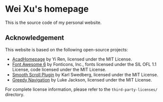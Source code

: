 # Wei Xu's homepage

This is the source code of my personal website.

## Acknowledgement

This website is based on the following open-source projects:

- [AcadHomepage](https://github.com/RayeRen/acad-homepage.github.io) by Yi Ren, licensed under the MIT License.
- [Font Awesome 6](https://fontawesome.com/) by Fonticons, Inc., fonts licensed under the SIL OFL 1.1 License, code licensed under the MIT License.
- [Smooth Scroll Plugin](https://github.com/kswedberg/jquery-smooth-scroll) by Karl Swedberg, licensed under the MIT License.
- [Greedy Navigation](https://github.com/lukejacksonn/GreedyNav) by Luke Jackson, licensed under the MIT License.

For complete license information, please refer to the `third-party-licenses/` directory.